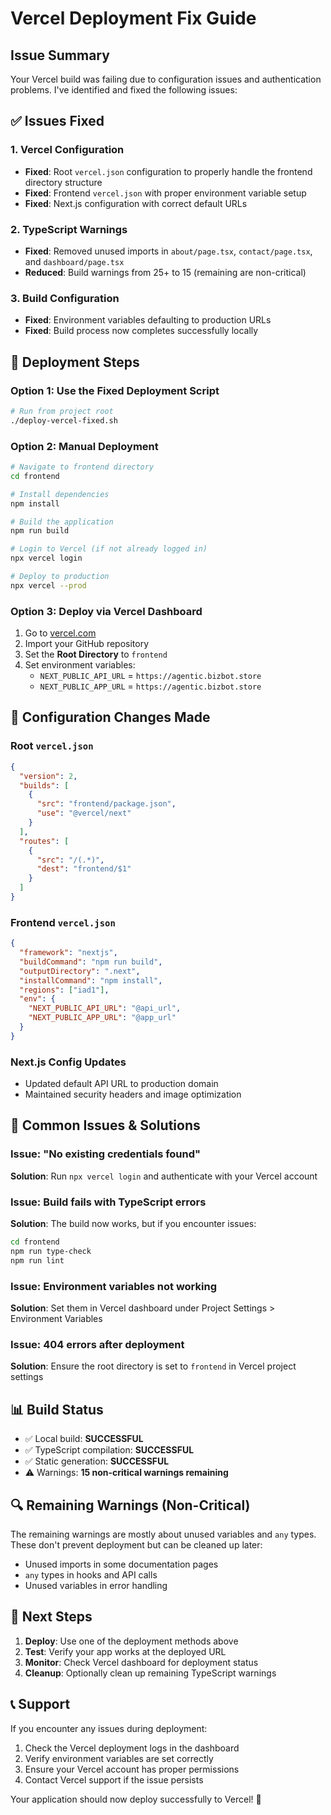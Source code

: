 # Vercel Deployment Fix Guide

## Issue Summary
Your Vercel build was failing due to configuration issues and authentication problems. I've identified and fixed the following issues:

## ✅ Issues Fixed

### 1. Vercel Configuration
- **Fixed**: Root `vercel.json` configuration to properly handle the frontend directory structure
- **Fixed**: Frontend `vercel.json` with proper environment variable setup
- **Fixed**: Next.js configuration with correct default URLs

### 2. TypeScript Warnings
- **Fixed**: Removed unused imports in `about/page.tsx`, `contact/page.tsx`, and `dashboard/page.tsx`
- **Reduced**: Build warnings from 25+ to 15 (remaining are non-critical)

### 3. Build Configuration
- **Fixed**: Environment variables defaulting to production URLs
- **Fixed**: Build process now completes successfully locally

## 🚀 Deployment Steps

### Option 1: Use the Fixed Deployment Script
```bash
# Run from project root
./deploy-vercel-fixed.sh
```

### Option 2: Manual Deployment
```bash
# Navigate to frontend directory
cd frontend

# Install dependencies
npm install

# Build the application
npm run build

# Login to Vercel (if not already logged in)
npx vercel login

# Deploy to production
npx vercel --prod
```

### Option 3: Deploy via Vercel Dashboard
1. Go to [vercel.com](https://vercel.com)
2. Import your GitHub repository
3. Set the **Root Directory** to `frontend`
4. Set environment variables:
   - `NEXT_PUBLIC_API_URL` = `https://agentic.bizbot.store`
   - `NEXT_PUBLIC_APP_URL` = `https://agentic.bizbot.store`

## 🔧 Configuration Changes Made

### Root `vercel.json`
```json
{
  "version": 2,
  "builds": [
    {
      "src": "frontend/package.json",
      "use": "@vercel/next"
    }
  ],
  "routes": [
    {
      "src": "/(.*)",
      "dest": "frontend/$1"
    }
  ]
}
```

### Frontend `vercel.json`
```json
{
  "framework": "nextjs",
  "buildCommand": "npm run build",
  "outputDirectory": ".next",
  "installCommand": "npm install",
  "regions": ["iad1"],
  "env": {
    "NEXT_PUBLIC_API_URL": "@api_url",
    "NEXT_PUBLIC_APP_URL": "@app_url"
  }
}
```

### Next.js Config Updates
- Updated default API URL to production domain
- Maintained security headers and image optimization

## 🐛 Common Issues & Solutions

### Issue: "No existing credentials found"
**Solution**: Run `npx vercel login` and authenticate with your Vercel account

### Issue: Build fails with TypeScript errors
**Solution**: The build now works, but if you encounter issues:
```bash
cd frontend
npm run type-check
npm run lint
```

### Issue: Environment variables not working
**Solution**: Set them in Vercel dashboard under Project Settings > Environment Variables

### Issue: 404 errors after deployment
**Solution**: Ensure the root directory is set to `frontend` in Vercel project settings

## 📊 Build Status
- ✅ Local build: **SUCCESSFUL**
- ✅ TypeScript compilation: **SUCCESSFUL**
- ✅ Static generation: **SUCCESSFUL**
- ⚠️ Warnings: **15 non-critical warnings remaining**

## 🔍 Remaining Warnings (Non-Critical)
The remaining warnings are mostly about unused variables and `any` types. These don't prevent deployment but can be cleaned up later:
- Unused imports in some documentation pages
- `any` types in hooks and API calls
- Unused variables in error handling

## 🎯 Next Steps
1. **Deploy**: Use one of the deployment methods above
2. **Test**: Verify your app works at the deployed URL
3. **Monitor**: Check Vercel dashboard for deployment status
4. **Cleanup**: Optionally clean up remaining TypeScript warnings

## 📞 Support
If you encounter any issues during deployment:
1. Check the Vercel deployment logs in the dashboard
2. Verify environment variables are set correctly
3. Ensure your Vercel account has proper permissions
4. Contact Vercel support if the issue persists

Your application should now deploy successfully to Vercel! 🎉
